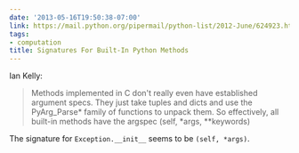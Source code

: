 ```yaml
---
date: '2013-05-16T19:50:38-07:00'
link: https://mail.python.org/pipermail/python-list/2012-June/624923.html
tags:
- computation
title: Signatures For Built-In Python Methods
---
```


Ian Kelly:

>Methods implemented in C don't really even
have established argument specs.  They just take tuples and dicts and
use the PyArg_Parse* family of functions to unpack them.  So
effectively, all built-in methods have the argspec (self, *args,
**keywords)

The signature for `Exception.__init__` seems to be `(self, *args)`.
